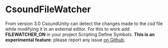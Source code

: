 # CsoundFileWatcher

From version 3.0 CsoundUnity can detect the changes made to the *csd* file while modifying it in an external editor. For this to work add **FILEWATCHER_ON** in your project Scripting Define Symbols. **This is an experimental feature**: please report any issue [on Github](https://github.com/rorywalsh/CsoundUnity/issues).
